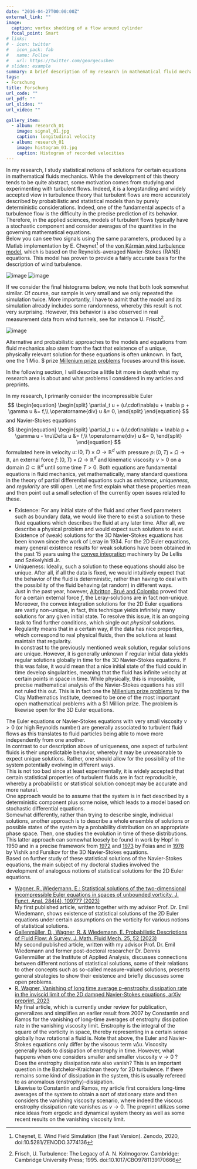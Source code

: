 ```yaml
---
date: "2016-04-27T00:00:00Z"
external_link: ""
image:
  caption: vortex shedding of a flow around cylinder
  focal_point: Smart
# links:
# - icon: twitter
#   icon_pack: fab
#   name: Follow
#   url: https://twitter.com/georgecushen
# slides: example
summary: A brief description of my research in mathematical fluid mechanics, conducted at the Institute of Applied Analysis at Ulm University during my time as a doctoral candidate.
tags:
- Forschung
title: Forschung
url_code: ""
url_pdf: ""
url_slides: ""
url_video: ""

gallery_item:
  - album: research_01
    image: signal_01.jpg
    caption: longitudinal velocity
  - album: research_01
    image: histogram_01.jpg
    caption: Histogram of recorded velocities
---
```


In my research, I study statistical notions of solutions for certain equations in mathematical fluids mechanics. While the development of this theory tends to be quite abstract, some motivation comes from studying and experimenting with turbulent flows. Indeed, it is a longstanding and widely accepted view in turbulence theory that turbulent flows are more accurately described by probabilistic and statistical models than by purely deterministic considerations. Indeed, one of the fundamental aspects of a turbulence flow is the difficulty in the precise prediction of its behavior.\
Therefore, in the applied sciences, models of turbulent flows typically have a stochastic component and consider averages of the quantities in the governing mathematical equations.\
Below you can see two signals using the same parameters, produced by a Matlab implementation by E. Cheynet[^1] of the [von Kármán wind turbulence model](https://en.wikipedia.org/wiki/Von_K%C3%A1rm%C3%A1n_wind_turbulence_model), which is based on the Reynolds-averaged Navier-Stokes (RANS) equations. This model has proven to provide a fairly accurate basis for the description of wind turbulence. 

![image](signal_combined_01.gif)
![image](signal_combined_02.gif)

If we consider the final histograms below, we note that both look somewhat similar. Of course, our sample is very small and we only repeated the simulation twice. More importantly, I have to admit that the model and its simulation already includes some randomness, whereby this result is not very surprising. However, this behavior is also observed in real measurement data from wind tunnels, see for instance U. Frisch[^2].

![image](histograms.png)

Alternative and probabilistic approaches to the models and equations from fluid mechanics also stem from the fact that existence of a unique, physically relevant solution for these equations is often unknown. In fact, one the 1 Mio. $ prize [Millenium prize problems](https://www.claymath.org/millennium-problems/) focuses around this issue.

In the following section, I will describe a little bit more in depth what my research area is about and what problems I considered in my articles and preprints.

In my research, I primarily consider the incompressible Euler 
$$
\begin{equation}
\begin{split}
\partial_t u + (u\cdot\nabla)u + \nabla p + \gamma u &=  f,\\
\operatorname{div} u &= 0,
\end{split}
\end{equation}
$$
and Navier-Stokes equations
$$
\begin{equation}
\begin{split}
\partial_t u + (u\cdot\nabla)u + \nabla p + \gamma u - \nu\Delta u &=  f,\\
\operatorname{div} u &= 0,
\end{split}
\end{equation}
$$
formulated here in velocity $u \colon (0,T) \times \Omega \to \mathbb{R}^d$ with pressure $p\colon (0,T) \times \Omega \to \mathbb{R}$, an external force $f\colon (0,T) \times \Omega \to \mathbb{R}^d$ and kinematic viscosity $\nu > 0$ on a domain $\Omega \subset \mathbb{R}^d$ until some time $T > 0$.
Both equations are fundamental equations in fluid mechanics, yet mathematically, many standard questions in the theory of partial differential equations such as *existence*, *uniqueness*, and *regularity* are still open. Let me first explain what these properties mean and then point out a small selection of the currently open issues related to these.

* Existence: For any initial state of the fluid and other fixed parameters such as boundary data, we would like there to exist a solution to these fluid equations which describes the fluid at any later time. After all, we describe a physical problem and would expect such solutions to exist.\
Existence of (weak) solutions for the 3D Navier-Stokes equations has been known since the work of Leray in 1934. For the 2D Euler equations, many general existence results for weak solutions have been obtained in the past 15 years using the [convex integration](https://annals.math.princeton.edu/2009/170-3/p09) machinery by De Lellis and Székelyhidi Jr. 
* Uniqueness: Ideally, such a solution to these equations should also be unique. After all, if all the data is fixed, we would intuitively expect that the behavior of the fluid is deterministic, rather than having to deal with the possibility of the fluid behaving (at random) in different ways.\
Just in the past year, however, [Albritton, Brué and Colombo](https://projecteuclid.org/journals/annals-of-mathematics/volume-196/issue-1/Non-uniqueness-of-Leray-solutions-of-the-forced-Navier-Stokes/10.4007/annals.2022.196.1.3.full) proved that for a certain external force $f$, the Leray-solutions are in fact non-unique. Moreover, the convex integration solutions for the 2D Euler equations are vastly non-unique, in fact, this technique yields infinitely many solutions for any given initial state. To resolve this issue, it is an ongoing task to find further conditions, which single out *physical* solutions.
* Regularity means that in a certain way, if the data has nice properties, which correspond to real physical fluids, then the solutions at least maintain that regularity.\
In constrast to the previously mentioned weak solution, regular solutions are unique. However, it is generally unknown if regular initial data yields regular solutions globally in time for the 3D Navier-Stokes equations. If this was false, it would mean that a nice initial state of the fluid could in time develop singularities, meaning that the fluid has infinite velocity at certain points in space in time. While physically, this is impossible, precise mathematical analysis of the Navier-Stokes equations has still not ruled this out. This is in fact one the [Millenium prize problems](https://www.claymath.org/millennium-problems/) by the Clay Mathematics Institute, deemed to be one of the most important open mathematical problems with a $1 Million prize. The problem is likewise open for the 3D Euler equations. 

The Euler equations or Navier-Stokes equations with very small viscosity $\nu > 0$ (or high Reynolds number) are generally associated to turbulent fluid flows as this translates to fluid particles being able to move more independently from one another.\
In contrast to our description above of uniqueness, one aspect of turbulent fluids is their unpredictable behavior, whereby it may be unreasonable to expect unique solutions. Rather, one should allow for the possibility of the system potentially evolving in different ways.\
This is not too bad since at least experimentally, it is widely accepted that certain statistical properties of turbulent fluids are in fact reproducible, whereby a probabilistic or statistical solution concept may be accurate and more natural.\
One approach would be to assume that the system is in fact described by a deterministic component plus some noise, which leads to a model based on stochastic differential equations.\
Somewhat differently, rather than trying to describe single, individual solutions, another approach is to describe a whole ensemble of solutions or possible states of the system by a probability distribution on an appropriate phase space. Then, one studies the evolution in time of these distributions. This latter approach can somewhat loosely be found in work by Hopf in 1950 and in a precise framework from [1972](http://www.numdam.org/item/RSMUP_1972__48__219_0.pdf) and [1973](http://www.numdam.org/item/RSMUP_1973__49__9_0.pdf) by Foias and in [1978](https://link.springer.com/article/10.1007/BF00973601) by Vishik and Fursikov for the 3D Navier-Stokes equations.\
Based on further study of these statistical solutions of the Navier-Stokes equations, the main subject of my doctoral studies involved the development of analogous notions of statistical solutions for the 2D Euler equations. 
* [Wagner, R.,Wiedemann, E.: Statistical solutions of the two-dimensional incompressible
Euler equations in spaces of unbounded vorticity. J. Funct. Anal. 284(4), 109777 (2023)](https://www.sciencedirect.com/science/article/abs/pii/S0022123622003974?via%3Dihub)\
My first published article, written together with my advisor Prof. Dr. Emil Wiedemann, shows existence of statistical solutions of the 2D Euler equations under certain assumptions on the vorticity for various notions of statistical solutions.
* [Gallenmüller, D., Wagner, R. & Wiedemann, E. Probabilistic Descriptions of Fluid
Flow: A Survey. J. Math. Fluid Mech. 25, 52 (2023)](https://link.springer.com/article/10.1007/s00021-023-00800-z)\
My second published article, written with my advisor Prof. Dr. Emil Wiedemann and former post-doctoral researcher Dr. Dennis Gallenmüller at the Institute of Applied Analysis, discusses connections between different notions of statistical solutions, some of their relations to other concepts such as so-called measure-valued solutions, presents general strategies to show their existence and briefly discusses some open problems.
* [R. Wagner, Vanishing of long time average p-enstrophy dissipation rate in the inviscid
limit of the 2D damped Navier-Stokes equations, arXiv preprint, 2023](https://arxiv.org/abs/2306.05081)\
My final article, which is currently under review for publication, generalizes and simplifies an earlier result from 2007 by Constantin and Ramos for the vanishing of long-time averages of enstrophy dissipation rate in the vanishing viscosity limit. Enstrophy is the integral of the square of the vorticity in space, thereby representing in a certain sense globally how rotational a fluid is. Note that above, the Euler and Navier-Stokes equations only differ by the viscous term $\nu\Delta u$. Viscosity generally leads to dissipation of enstrophy in time. However, what happens when one considers smaller and smaller viscosity $\nu \to 0$ ? Does the enstrophy dissipation rate also vanish? This is an important question in the Batchelor-Kraichnan theory for 2D turbulence. If there remains some kind of dissipation in the system, this is usually refereed to as anomalous (enstrophy)-dissipation.\
Likewise to Constantin and Ramos, my article first considers long-time averages of the system to obtain a sort of stationary state and then considers the vanishing viscosity scenario, where indeed the viscous enstrophy dissipation rate vanishes as $\nu \to 0$. The preprint utilizes some nice ideas from ergodic and dynamical system theory as well as some recent results on the vanishing viscosity limit.




[^1]: Cheynet, E. Wind Field Simulation (the Fast Version). Zenodo, 2020, doi:10.5281/ZENODO.3774136
[^2]: Frisch, U. Turbulence: The Legacy of A. N. Kolmogorov. Cambridge: Cambridge University Press; 1995. doi:10.1017/CBO9781139170666